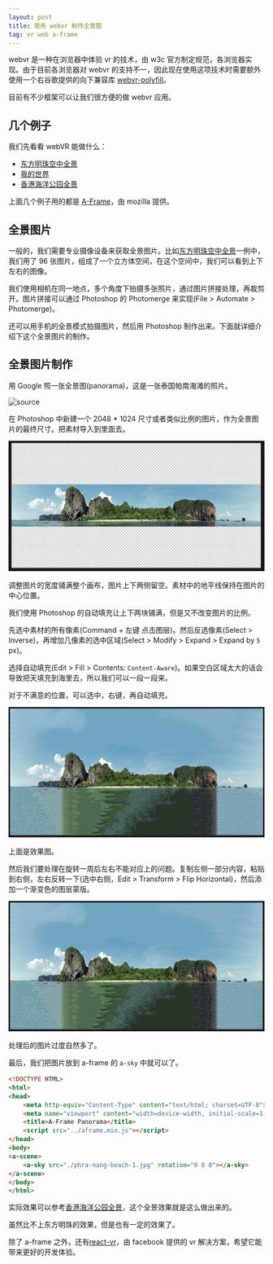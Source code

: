 ```yaml
---
layout: post
title: 使用 webvr 制作全景图 
tag: vr web a-frame
---
```


webvr 是一种在浏览器中体验 vr 的技术，由 w3c 官方制定规范，各浏览器实现。由于目前各浏览器对 webvr 的支持不一，因此现在使用这项技术时需要额外使用一个右谷歌提供的向下兼容库 [webvr-polyfill](https://github.com/googlevr/webvr-polyfill)。

目前有不少框架可以让我们很方便的做 webvr 应用。

## 几个例子

我们先看看 webVR 能做什么：

- [东方明珠空中全景](https://vivaxy.github.io/course/webvr/a-frame-shanghai-oriental-pearl/)
- [我的世界](https://vivaxy.github.io/course/webvr/a-frame-minecraft/)
- [香港海洋公园全景](https://vivaxy.github.io/course/webvr/a-frame-panorama/)

上面几个例子用的都是 [A-Frame](https://github.com/aframevr/aframe)，由 mozilla 提供。

## 全景图片

一般的，我们需要专业摄像设备来获取全景图片。比如[东方明珠空中全景](https://vivaxy.github.io/course/webvr/a-frame-shanghai-oriental-pearl/)一例中，我们用了 96 张图片，组成了一个立方体空间，在这个空间中，我们可以看到上下左右的图像。

我们使用相机在同一地点，多个角度下拍摄多张照片，通过图片拼接处理，再裁剪开。图片拼接可以通过 Photoshop 的 Photomerge 来实现(File > Automate > Photomerge)。

还可以用手机的全景模式拍摄图片，然后用 Photoshop 制作出来。下面就详细介绍下这个全景图片的制作。

## 全景图片制作

用 Google 照一张全景图(panorama)，这是一张泰国帕南海滩的照片。

![source](/image/2017-04-23-webvr-panorama/Phra-Nang-beach.jpg)

在 Photoshop 中新建一个 2048 * 1024 尺寸或者类似比例的图片，作为全景图片的最终尺寸。把素材导入到里面去。

![step 1](/image/2017-04-23-webvr-panorama/step-1.png)

调整图片的宽度铺满整个画布，图片上下两侧留空。素材中的地平线保持在图片的中心位置。

我们使用 Photoshop 的自动填充让上下两块铺满，但是又不改变图片的比例。

先选中素材的所有像素(Command + 左键 点击图层)。然后反选像素(Select > Inverse)，再增加几像素的选中区域(Select > Modify > Expand > Expand by `5` px)。

选择自动填充(Edit > Fill > Contents: `Content-Aware`)。如果空白区域太大的话会导致把天填充到海里去，所以我们可以一段一段来。

对于不满意的位置，可以选中，右键，再自动填充。

![step 2](/image/2017-04-23-webvr-panorama/step-2.png)

上面是效果图。

然后我们要处理在旋转一周后左右不能对应上的问题。复制左侧一部分内容，粘贴到右侧，左右反转一下(选中右侧，Edit > Transform > Flip Horizontal)，然后添加一个渐变色的图层蒙版。

![step 3](/image/2017-04-23-webvr-panorama/step-3.png)

处理后的图片过度自然多了。

最后，我们把图片放到 a-frame 的 `a-sky` 中就可以了。

```html
<!DOCTYPE HTML>
<html>
<head>
    <meta http-equiv="Content-Type" content="text/html; charset=UTF-8">
    <meta name="viewport" content="width=device-width, initial-scale=1, maximum-scale=1, user-scalable=0">
    <title>A-Frame Panorama</title>
    <script src="../aframe.min.js"></script>
</head>
<body>
<a-scene>
    <a-sky src="./phra-nang-beach-1.jpg" rotation="0 0 0"></a-sky>
</a-scene>
</body>
</html>
```

实际效果可以参考[香港海洋公园全景](https://vivaxy.github.io/course/webvr/a-frame-panorama/)，这个全景效果就是这么做出来的。

虽然比不上东方明珠的效果，但是也有一定的效果了。

除了 a-frame 之外，还有[react-vr](https://facebook.github.io/react-vr/)，由 facebook 提供的 vr 解决方案，希望它能带来更好的开发体验。
